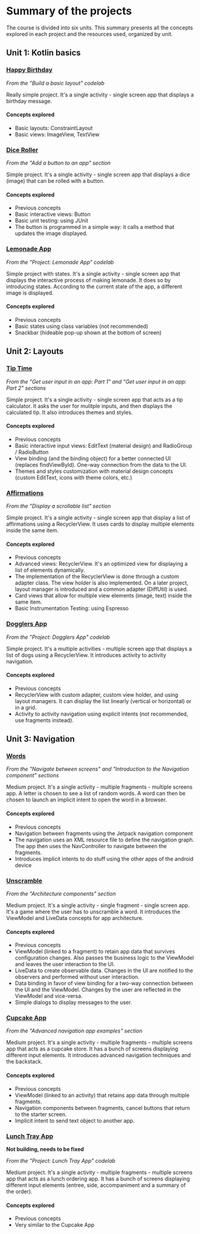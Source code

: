 # Summary of the projects

The course is divided into six units. This summary presents all the concepts explored in each project and the resources used, organized by unit.

## Unit 1: Kotlin basics

### [Happy Birthday](HappyBirthday/)

*From the "Build a basic layout" codelab*

Really simple project. It's a single activity - single screen app that displays a birthday message.

#### Concepts explored

- Basic layouts: ConstraintLayout
- Basic views: ImageView, TextView 

### [Dice Roller](DiceRoller/)

*From the "Add a button to an app" section*

Simple project. It's a single activity - single screen app that displays a dice (image) that can be rolled with a button. 

#### Concepts explored

- Previous concepts
- Basic interactive views: Button
- Basic unit testing: using JUnit
- The button is programmed in a simple way: it calls a method that updates the image displayed.

### [Lemonade App](android-basics-kotlin-lemonade-app-main/)

*From the "Project: Lemonade App" codelab*

Simple project with states. It's a single activity - single screen app that displays the interactive process of making lemonade. It does so by introducing states. According to the current state of the app, a different image is displayed.

#### Concepts explored

- Previous concepts
- Basic states using class variables (not recommended)
- Snackbar (hideable pop-up shown at the bottom of screen)

## Unit 2: Layouts

### [Tip Time](TipTime/)

*From the "Get user input in an app: Part 1" and "Get user input in an app: Part 2" sections*

Simple project. It's a single activity - single screen app that acts as a tip calculator. It asks the user for mulitple inputs, and then displays the calculated tip. It also introduces themes and styles.

#### Concepts explored

- Previous concepts
- Basic interactive input views: EditText (material design) and RadioGroup / RadioButton
- View binding (and the binding object) for a better connected UI (replaces findViewById). One-way connection from the data to the UI.
- Themes and styles customization with material design concepts (custom EditText, icons with theme colors, etc.)

### [Affirmations](Affirmations/)

*From the "Display a scrollable list" section*

Simple project. It's a single activity - single screen app that display a list of affirmations using a RecyclerView. It uses cards to display multiple elements inside the same item.

#### Concepts explored

- Previous concepts
- Advanced views: RecyclerView. It's an optimized view for displaying a list of elements dynamically.
- The implementation of the RecyclerView is done through a custom adapter class. The view holder is also implemented. On a later project, layout manager is introduced and a common adapter (DiffUtil) is used.
- Card views that allow for multiple view elements (image, text) inside the same item.
- Basic Instrumentation Testing: using Espresso

### [Dogglers App](android-basics-kotlin-dogglers-app-main/)

*From the "Project: Dogglers App" codelab*

Simple project. It's a multiple activities - multiple screen app that displays a list of dogs using a RecyclerView. It introduces activity to activity navigation.

#### Concepts explored

- Previous concepts
- RecyclerView with custom adapter, custom view holder, and using layout managers. It can display the list linearly (vertical or horizontal) or in a grid.
- Activity to activity navigation using explicit intents (not recommended, use fragments instead).

## Unit 3: Navigation

### [Words](android-basics-kotlin-words-app-activities/)

*From the "Navigate between screens" and "Introduction to the Navigation component" sections*

Medium project. It's a single activity - multiple fragments - multiple screens app. A letter is chosen to see a list of random words. A word can then be chosen to launch an implicit intent to open the word in a browser.

#### Concepts explored

- Previous concepts
- Navigation between fragments using the Jetpack navigation component
- The navigation uses an XML resource file to define the navigation graph. The app then uses the NavController to navigate between the fragments.
- Introduces implicit intents to do stuff using the other apps of the android device

### [Unscramble](android-basics-kotlin-unscramble-app-starter/)

*From the "Architecture components" section*

Medium project. It's a single activity - single fragment - single screen app. It's a game where the user has to unscramble a word. It introduces the ViewModel and LiveData concepts for app architecture.

#### Concepts explored

- Previous concepts
- ViewModel (linked to a fragment) to retain app data that survives configuration changes. Also passes the business logic to the ViewModel and leaves the user interaction to the UI.
- LiveData to create observable data. Changes in the UI are notified to the observers and performed without user interaction.
- Data binding in favor of view binding for a two-way connection between the UI and the ViewModel. Changes by the user are reflected in the ViewModel and vice-versa.
- Simple dialogs to display messages to the user.

### [Cupcake App](android-basics-kotlin-cupcake-app-starter/)

*From the "Advanced navigation app examples" section*

Medium project. It's a single activity - multiple fragments - multiple screens app that acts as a cupcake store. It has a bunch of screens displaying different input elements. It introduces advanced navigation techniques and the backstack.

#### Concepts explored

- Previous concepts
- ViewModel (linked to an activity) that retains app data through multiple fragments.
- Navigation components between fragments, cancel buttons that return to the starter screen.
- Implicit intent to send text object to another app.

### [Lunch Tray App](android-basics-kotlin-lunch-tray-app-main/)

**Not building, needs to be fixed**

*From the "Project: Lunch Tray App" codelab*

Medium project. It's a single activity - multiple fragments - multiple screens app that acts as a lunch ordering app. It has a bunch of screens displaying different input elements (entree, side, accompaniment and a summary of the order).

#### Concepts explored

- Previous concepts
- Very similar to the Cupcake App
